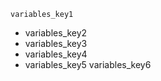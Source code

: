 ```ngMeta
variables_key1
```
- variables_key2
- variables_key3
- variables_key4
- variables_key5
variables_key6